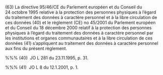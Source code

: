 (63) La directive 95/46/CE du Parlement européen et du Conseil du 24 octobre 1995 relative à la protection des personnes physiques à l’égard du traitement des données à caractère personnel et à la libre circulation de ces données (40) et le règlement (CE) no 45/2001 du Parlement européen et du Conseil du 18 décembre 2000 relatif à la protection des personnes physiques à l’égard du traitement des données à caractère personnel par les institutions et organes communautaires et à la libre circulation de ces données (41) s’appliquent au traitement des données à caractère personnel aux fins du présent règlement.

%%% (40)  JO L 281 du 23.11.1995, p. 31.

%%% (41)  JO L 8 du 12.1.2001, p. 1.